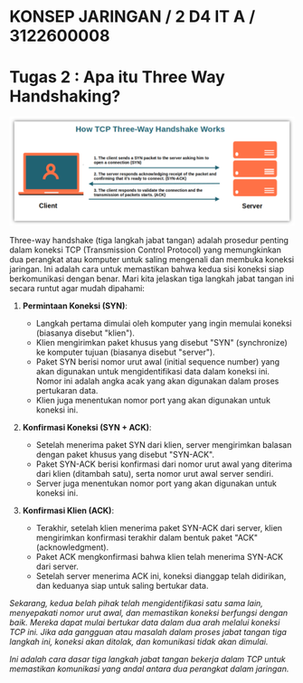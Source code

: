 # KONSEP JARINGAN / 2 D4 IT A / 3122600008

# Tugas 2 : Apa itu Three Way Handshaking?

<div align="center">
<img src="./assets/twh.png">
</div>

Three-way handshake (tiga langkah jabat tangan) adalah prosedur penting dalam koneksi TCP (Transmission Control Protocol) yang memungkinkan dua perangkat atau komputer untuk saling mengenali dan membuka koneksi jaringan. Ini adalah cara untuk memastikan bahwa kedua sisi koneksi siap berkomunikasi dengan benar. Mari kita jelaskan tiga langkah jabat tangan ini secara runtut agar mudah dipahami:

1. **Permintaan Koneksi (SYN)**:

   - Langkah pertama dimulai oleh komputer yang ingin memulai koneksi (biasanya disebut "klien").
   - Klien mengirimkan paket khusus yang disebut "SYN" (synchronize) ke komputer tujuan (biasanya disebut "server").
   - Paket SYN berisi nomor urut awal (initial sequence number) yang akan digunakan untuk mengidentifikasi data dalam koneksi ini. Nomor ini adalah angka acak yang akan digunakan dalam proses pertukaran data.
   - Klien juga menentukan nomor port yang akan digunakan untuk koneksi ini.

2. **Konfirmasi Koneksi (SYN + ACK)**:

   - Setelah menerima paket SYN dari klien, server mengirimkan balasan dengan paket khusus yang disebut "SYN-ACK".
   - Paket SYN-ACK berisi konfirmasi dari nomor urut awal yang diterima dari klien (ditambah satu), serta nomor urut awal server sendiri.
   - Server juga menentukan nomor port yang akan digunakan untuk koneksi ini.

3. **Konfirmasi Klien (ACK)**:
   - Terakhir, setelah klien menerima paket SYN-ACK dari server, klien mengirimkan konfirmasi terakhir dalam bentuk paket "ACK" (acknowledgment).
   - Paket ACK mengkonfirmasi bahwa klien telah menerima SYN-ACK dari server.
   - Setelah server menerima ACK ini, koneksi dianggap telah didirikan, dan keduanya siap untuk saling bertukar data.

_Sekarang, kedua belah pihak telah mengidentifikasi satu sama lain, menyepakati nomor urut awal, dan memastikan koneksi berfungsi dengan baik. Mereka dapat mulai bertukar data dalam dua arah melalui koneksi TCP ini. Jika ada gangguan atau masalah dalam proses jabat tangan tiga langkah ini, koneksi akan ditolak, dan komunikasi tidak akan dimulai._

_Ini adalah cara dasar tiga langkah jabat tangan bekerja dalam TCP untuk memastikan komunikasi yang andal antara dua perangkat dalam jaringan._
